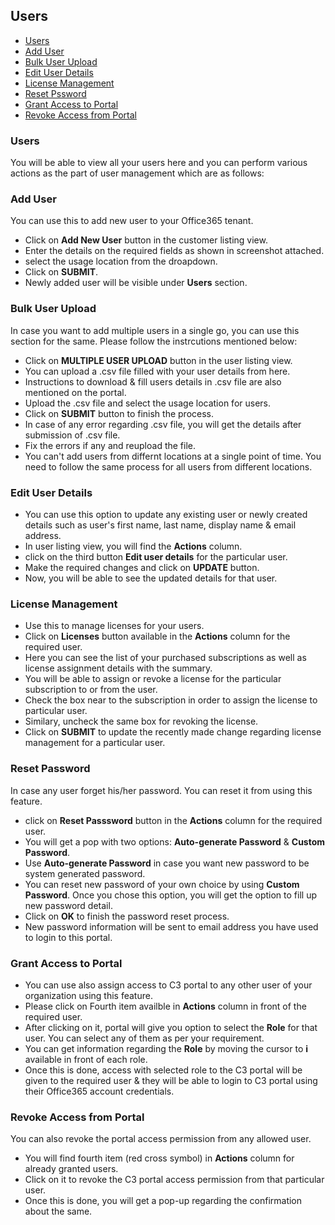 ## Users
<!-- TOC -->

* [Users](/doc/users.md#users)  
* [Add User](/doc/users.md#add-user)  
* [Bulk User Upload](/doc/users.md#bulk-user-upload)  
* [Edit User Details](/doc/users.md#edit-user-details)  
* [License Management](/doc/users.md#license-management)  
* [Reset Pssword](/doc/users.md#reset-password)  
* [Grant Access to Portal](/doc/users.md#grant-access-to-portal)  
* [Revoke Access from Portal](/doc/users.md#revoke-access-from-portal)  
    
<!-- TOC -->

### Users  
You will be able to view all your users here and you can perform various actions as the part of user management which are as follows:   

### Add User  
You can use this to add new user to your Office365 tenant.  
* Click on **Add New User** button in the customer listing view.  
* Enter the details on the required fields as shown in screenshot attached.  
* select the usage location from the droapdown.
* Click on **SUBMIT**.
* Newly added user will be visible under **Users** section.

### Bulk User Upload  
In case you want to add multiple users in a single go, you can use this section for the same.  Please follow the instrcutions mentioned below:    
* Click on **MULTIPLE USER UPLOAD** button in the user listing view. 
* You can upload a .csv file filled with your user details from here.  
* Instructions to download & fill users details in .csv file are also mentioned on the portal.  
* Upload the .csv file and select the usage location for users.  
* Click on **SUBMIT** button to finish the process.  
* In case of any error regarding .csv file, you will get the details after submission of .csv file.  
* Fix the errors if any and reupload the file.  
* You can't add users from differnt locations at a single point of time. You need to follow the same process for all users from different locations.  


### Edit User Details  
* You can use this option to update any existing user or newly created details such as user's first name, last name, display name & email address.  
* In user listing view, you will find the **Actions** column.  
* click on the third button **Edit user details** for the particular user.  
* Make the required changes and click on **UPDATE** button.  
* Now, you will be able to see the updated details for that user.

### License Management  
* Use this  to manage licenses for your users.  
* Click on **Licenses** button available in the **Actions** column for the required user.  
* Here you can see the list of your purchased subscriptions as well as license assignment details with the summary.   
* You will be able to assign or revoke a license for the particular subscription to or from the user.  
* Check the box near to the subscription in order to assign the license to particular user.  
* Similary, uncheck the same box for revoking the license.  
* Click on **SUBMIT** to update the recently made change regarding license management for a particular user.  

### Reset Password  
In case any user forget his/her password. You can reset it from using this feature.  
* click on **Reset Passsword** button in the **Actions** column for the required user.  
* You will get a pop with two options: **Auto-generate Password** & **Custom Password**.
* Use **Auto-generate Password** in case you want new password to be system generated password.
* You can reset new password of your own choice by using **Custom Password**. Once you chose this option, you will get the option to fill up new password detail.
* Click on **OK** to finish the password reset process.
* New password information will be sent to email address you have used to login to this portal.
### Grant Access to Portal  
* You can use also assign access to C3 portal to any other user of your organization using this feature.
* Please click on Fourth item availble in **Actions** column in front of the required user.
* After clicking on it, portal will give you option to select the **Role** for that user. You can select any of them as per your requirement.
* You can get information regarding the **Role** by moving the cursor to **i** available in front of each role.
* Once this is done, access with selected role to the C3 portal will be given to the required user & they will be able to login to C3 portal using their Office365 account credentials.

### Revoke Access from Portal  
You can also revoke the portal access permission from any allowed user.
* You will find fourth item (red cross symbol) in **Actions** column for already granted users.
* Click on it to revoke the C3 portal access permission from that particular user.
* Once this is done, you will get a pop-up regarding the confirmation about the same.


